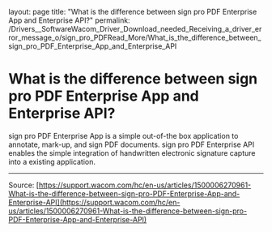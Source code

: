 layout: page
title: "What is the difference between sign pro PDF Enterprise App and Enterprise API?"
permalink: /Drivers__SoftwareWacom_Driver_Download_needed_Receiving_a_driver_error_message_o/sign_pro_PDFRead_More/What_is_the_difference_between_sign_pro_PDF_Enterprise_App_and_Enterprise_API

# What is the difference between sign pro PDF Enterprise App and Enterprise API?

sign pro PDF Enterprise App is a simple out-of-the box application to annotate, mark-up, and sign PDF documents. sign pro PDF Enterprise API enables the simple integration of handwritten electronic signature capture into a existing application.

---
Source: [https://support.wacom.com/hc/en-us/articles/1500006270961-What-is-the-difference-between-sign-pro-PDF-Enterprise-App-and-Enterprise-API](https://support.wacom.com/hc/en-us/articles/1500006270961-What-is-the-difference-between-sign-pro-PDF-Enterprise-App-and-Enterprise-API)

